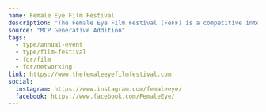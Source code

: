 ```yaml
---
name: Female Eye Film Festival
description: "The Female Eye Film Festival (FeFF) is a competitive international women directors' film festival established in 2001, as a not-for-profit organization. FeFF is big on audience engagement and networking."
source: "MCP Generative Addition"
tags:
  - type/annual-event
  - type/film-festival
  - for/film
  - for/networking
link: https://www.thefemaleeyefilmfestival.com
social:
  instagram: https://www.instagram.com/femaleeye/
  facebook: https://www.facebook.com/FemaleEye/
---
```


